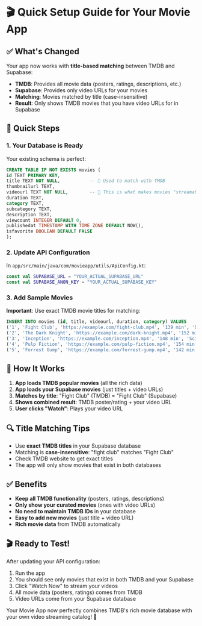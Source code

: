 # 🎬 Quick Setup Guide for Your Movie App

## ✅ What's Changed

Your app now works with **title-based matching** between TMDB and Supabase:

- **TMDB**: Provides all movie data (posters, ratings, descriptions, etc.)
- **Supabase**: Provides only video URLs for your movies
- **Matching**: Movies matched by title (case-insensitive)
- **Result**: Only shows TMDB movies that you have video URLs for in Supabase

## 🚀 Quick Steps

### 1. Your Database is Ready
Your existing schema is perfect:
```sql
CREATE TABLE IF NOT EXISTS movies (
id TEXT PRIMARY KEY,
title TEXT NOT NULL,           -- 📝 Used to match with TMDB
thumbnailurl TEXT,
videourl TEXT NOT NULL,        -- 🎥 This is what makes movies "streamable"
duration TEXT,
category TEXT,
subcategory TEXT,
description TEXT,
viewcount INTEGER DEFAULT 0,
publishedat TIMESTAMP WITH TIME ZONE DEFAULT NOW(),
isfavorite BOOLEAN DEFAULT FALSE
);
```

### 2. Update API Configuration
In `app/src/main/java/com/movieapp/utils/ApiConfig.kt`:
```kotlin
const val SUPABASE_URL = "YOUR_ACTUAL_SUPABASE_URL"
const val SUPABASE_ANON_KEY = "YOUR_ACTUAL_SUPABASE_KEY"
```

### 3. Add Sample Movies
**Important**: Use exact TMDB movie titles for matching:

```sql
INSERT INTO movies (id, title, videourl, duration, category) VALUES
('1', 'Fight Club', 'https://example.com/fight-club.mp4', '139 min', 'Drama'),
('2', 'The Dark Knight', 'https://example.com/dark-knight.mp4', '152 min', 'Action'),
('3', 'Inception', 'https://example.com/inception.mp4', '148 min', 'Sci-Fi'),
('4', 'Pulp Fiction', 'https://example.com/pulp-fiction.mp4', '154 min', 'Crime'),
('5', 'Forrest Gump', 'https://example.com/forrest-gump.mp4', '142 min', 'Drama');
```

## 🎯 How It Works

1. **App loads TMDB popular movies** (all the rich data)
2. **App loads your Supabase movies** (just titles + video URLs)
3. **Matches by title**: "Fight Club" (TMDB) = "Fight Club" (Supabase)
4. **Shows combined result**: TMDB poster/rating + your video URL
5. **User clicks "Watch"**: Plays your video URL

## 🔍 Title Matching Tips

- Use **exact TMDB titles** in your Supabase database
- Matching is **case-insensitive**: "fight club" matches "Fight Club"
- Check TMDB website to get exact titles
- The app will only show movies that exist in both databases

## ✅ Benefits

- **Keep all TMDB functionality** (posters, ratings, descriptions)
- **Only show your curated movies** (ones with video URLs)
- **No need to maintain TMDB IDs** in your database
- **Easy to add new movies** (just title + video URL)
- **Rich movie data** from TMDB automatically

## 🎬 Ready to Test!

After updating your API configuration:
1. Run the app
2. You should see only movies that exist in both TMDB and your Supabase
3. Click "Watch Now" to stream your videos
4. All movie data (posters, ratings) comes from TMDB
5. Video URLs come from your Supabase database

Your Movie App now perfectly combines TMDB's rich movie database with your own video streaming catalog! 🚀